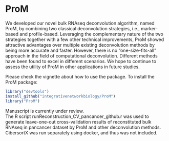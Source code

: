 # ProM


We developed our novel bulk RNAseq deconvolution algorithm, named ProM, by combining two classical deconvolution strategies, i.e., marker-based and profile-based. Leveraging the complementary nature of the two strategies together with a few other technical improvements, ProM showed attractive advantages over multiple existing deconvolution methods by being more accurate and faster. However, there is no “one-size-fits-all” approach in the field of computational deconvolution. Different methods have been found to excel in different scenarios.  We hope to continue to assess the utility of ProM in other applications in future studies. 

Please check the vignette about how to use the package.
To install the ProM package:
```R
library("devtools")
install_github("integrativenetworkbiology/ProM")
library("ProM")
```
Manuscript is currently under review.  
The R script runReconstruction_CV_pancancer_github.r was used to generate leave-one-out cross-validation results of reconstituted bulk RNAseq in pancancer dataset by ProM and other deconvolution methods. CibersortX was run separately using docker, and thus was not included.
